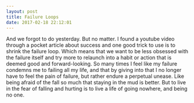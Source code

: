 ```yaml
---
layout: post
title: Failure Loops
date: 2017-02-18 22:12:01
---
```


And we forgot to do yesterday.
But no matter. I found a youtube video through a pocket article about success and one good trick to use is to shrink the failure loop. Which means that we want to be less obsessed with the failure itself and try more to relaunch into a habit or action that is deemed good and forward-looking. So many times I feel like my failure condemns me to failing all my life, and that by giving into that I no longer have to feel the pain of failure, but rather endure a perpetual unease. Like being afraid of the fall so much that staying in the mud is better. But to live in the fear of falling and hurting is to live a life of going nowhere, and being no one. 